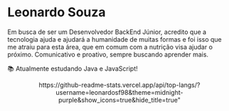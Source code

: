 # Leonardo Souza

Em busca de ser um Desenvolvedor BackEnd Júnior, acredito que a tecnologia ajuda e ajudará a humanidade de muitas formas e foi isso que me atraiu para esta área, que em comum com a nutrição visa ajudar o próximo. Comunicativo e proativo, sempre buscando aprender mais.

📚 Atualmente estudando Java e JavaScript!
<div align="center">
https://github-readme-stats.vercel.app/api/top-langs/?username=leonardosf98&theme=midnight-purple&show_icons=true&hide_title=true"
</div>
